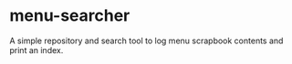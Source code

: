 # menu-searcher
A simple repository and search tool to log menu scrapbook contents and print an index.
